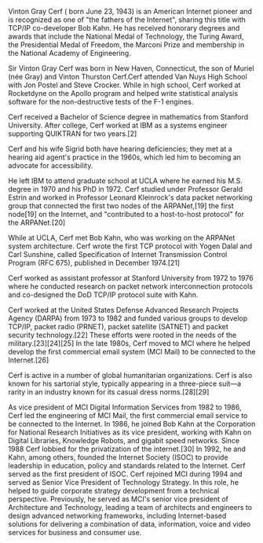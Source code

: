 Vinton Gray Cerf ( born June 23, 1943) is an American Internet pioneer and is recognized as one of "the fathers of the Internet", sharing this 
title with TCP/IP co-developer Bob Kahn. He has received honorary degrees and awards that include the National Medal of Technology, the Turing Award,
 the Presidential Medal of Freedom, the Marconi Prize and membership in the National Academy of Engineering.
 
 Sir Vinton Gray Cerf was born in New Haven, Connecticut, the son of Muriel (née Gray) and Vinton Thurston Cerf.Cerf attended Van Nuys High School with Jon Postel and Steve Crocker. While in high 
 school, Cerf worked at Rocketdyne on the Apollo program and helped write statistical analysis software for the non-destructive tests of the F-1 engines.

Cerf received a Bachelor of Science degree in mathematics from Stanford University. After college, Cerf worked at IBM as a systems engineer supporting QUIKTRAN for two years.[2]

Cerf and his wife Sigrid both have hearing deficiencies; they met at a hearing aid agent's practice in the 1960s, which led him to becoming an advocate for accessibility.

He left IBM to attend graduate school at UCLA where he earned his M.S. degree in 1970 and his PhD in 1972. Cerf studied under Professor Gerald Estrin and worked in Professor Leonard Kleinrock's data packet networking group that connected the first two nodes of the ARPANet,[19] the first node[19] on the Internet, and "contributed to a host-to-host protocol" for the ARPANet.[20]

While at UCLA, Cerf met Bob Kahn, who was working on the ARPANet system architecture. Cerf wrote the first TCP protocol with Yogen Dalal and Carl Sunshine, called Specification of Internet Transmission Control Program (RFC 675), published in December 1974.[21]

Cerf worked as assistant professor at Stanford University from 1972 to 1976 where he conducted research on packet network interconnection protocols and co-designed the DoD TCP/IP protocol suite with Kahn.

Cerf worked at the United States Defense Advanced Research Projects Agency (DARPA) from 1973 to 1982 and funded various groups to develop TCP/IP, packet radio (PRNET), packet satellite (SATNET) and packet security technology.[22] These efforts were rooted in the needs of the military.[23][24][25] In the late 1980s, Cerf moved to MCI where he helped develop the first commercial email system (MCI Mail) to be connected to the Internet.[26]

Cerf is active in a number of global humanitarian organizations. Cerf is also known for his sartorial style, typically appearing in a three-piece suit—a rarity in an industry known for its casual dress norms.[28][29]

As vice president of MCI Digital Information Services from 1982 to 1986, Cerf led the engineering of MCI Mail, the first commercial email service to be connected to the Internet. In 1986, he joined Bob Kahn at the Corporation for National Research Initiatives as its vice president, working with Kahn on Digital Libraries, Knowledge Robots, and gigabit speed networks. Since 1988 Cerf lobbied for the privatization of the internet.[30] In 1992, he and Kahn, among others, founded the Internet Society (ISOC) to provide leadership in education, policy and standards related to the Internet. Cerf served as the first president of ISOC. Cerf rejoined MCI during 1994 and served as Senior Vice President of Technology Strategy. In this role, he helped to guide corporate strategy development from a technical perspective. Previously, he served as MCI's senior vice president of Architecture and Technology, leading a team of architects and engineers to design advanced networking frameworks, including Internet-based solutions for delivering a combination of data, information, voice and video services for business and consumer use.
